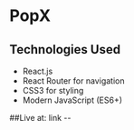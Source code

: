# PopX

## Technologies Used

- React.js
- React Router for navigation
- CSS3 for styling
- Modern JavaScript (ES6+)

##Live at:
link -- 

